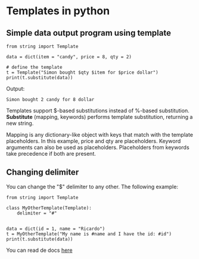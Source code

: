 # Templates in python




## Simple data output program using template


```
from string import Template

data = dict(item = "candy", price = 8, qty = 2)

# define the template
t = Template("Simon bought $qty $item for $price dollar")   
print(t.substitute(data))

```

Output:

```
Simon bought 2 candy for 8 dollar

```

Templates support $-based substitutions instead of %-based substitution. **Substitute** (mapping, keywords) performs template substitution, returning a new string.

Mapping is any dictionary-like object with keys that match with the template placeholders. In this example, price and qty are placeholders. Keyword arguments can also be used as placeholders. Placeholders from keywords take precedence if both are present.



## Changing delimiter


You can change the "$" delimiter to any other. The following example:

```
from string import Template

class MyOtherTemplate(Template):
    delimiter = "#"


data = dict(id = 1, name = "Ricardo")
t = MyOtherTemplate("My name is #name and I have the id: #id")
print(t.substitute(data))

```

You can read de docs [here](https://docs.python.org/3/library/string.html?highlight=template#string.Template.template)

